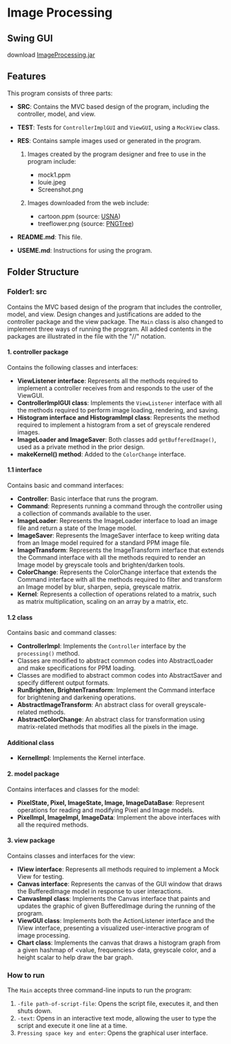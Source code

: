 # Image Processing

## Swing GUI
download [ImageProcessing.jar](https://github.com/yuezhang23/image-processing/releases/download/ImageProcessing/ImageProcessing.jar)
## Features

This program consists of three parts:

- **SRC**: Contains the MVC based design of the program, including the controller, model, and view.
- **TEST**: Tests for `ControllerImplGUI` and `ViewGUI`, using a `MockView` class.
- **RES**: Contains sample images used or generated in the program.

    1. Images created by the program designer and free to use in the program include:
        - mock1.ppm
        - louie.jpeg
        - Screenshot.png

    2. Images downloaded from the web include:
        - cartoon.ppm (source: [USNA](https://www.usna.edu/Users/cs/choi/ic210/project/p01/index.html))
        - treeflower.png (source: [PNGTree](https://pngtree.com/so/flower))

- **README.md**: This file.
- **USEME.md**: Instructions for using the program.

## Folder Structure

### Folder1: src

Contains the MVC based design of the program that includes the controller, model, and view. Design changes and justifications are added to the controller package and the view package. The `Main` class is also changed to implement three ways of running the program. All added contents in the packages are illustrated in the file with the "//" notation.

#### 1. controller package

Contains the following classes and interfaces:

- **ViewListener interface**: Represents all the methods required to implement a controller receives from and responds to the user of the ViewGUI.
- **ControllerImplGUI class**: Implements the `ViewListener` interface with all the methods required to perform image loading, rendering, and saving.
- **Histogram interface and HistogramImpl class**: Represents the method required to implement a histogram from a set of greyscale rendered images.
- **ImageLoader and ImageSaver**: Both classes add `getBufferedImage()`, used as a private method in the prior design.
- **makeKernel() method**: Added to the `ColorChange` interface.

#### 1.1 interface

Contains basic and command interfaces:

- **Controller**: Basic interface that runs the program.
- **Command**: Represents running a command through the controller using a collection of commands available to the user.
- **ImageLoader**: Represents the ImageLoader interface to load an image file and return a state of the Image model.
- **ImageSaver**: Represents the ImageSaver interface to keep writing data from an Image model required for a standard PPM image file.
- **ImageTransform**: Represents the ImageTransform interface that extends the Command interface with all the methods required to render an Image model by greyscale tools and brighten/darken tools.
- **ColorChange**: Represents the ColorChange interface that extends the Command interface with all the methods required to filter and transform an Image model by blur, sharpen, sepia, greyscale matrix.
- **Kernel**: Represents a collection of operations related to a matrix, such as matrix multiplication, scaling on an array by a matrix, etc.

#### 1.2 class

Contains basic and command classes:

- **ControllerImpl**: Implements the `Controller` interface by the `processing()` method.
- Classes are modified to abstract common codes into AbstractLoader and make specifications for PPM loading.
- Classes are modified to abstract common codes into AbstractSaver and specify different output formats.
- **RunBrighten, BrightenTransform**: Implement the Command interface for brightening and darkening operations.
- **AbstractImageTransform**: An abstract class for overall greyscale-related methods.
- **AbstractColorChange**: An abstract class for transformation using matrix-related methods that modifies all the pixels in the image.

#### Additional class

- **KernelImpl**: Implements the Kernel interface.

#### 2. model package

Contains interfaces and classes for the model:

- **PixelState, Pixel, ImageState, Image, ImageDataBase**: Represent operations for reading and modifying Pixel and Image models.
- **PixelImpl, ImageImpl, ImageData**: Implement the above interfaces with all the required methods.

#### 3. view package

Contains classes and interfaces for the view:

- **IView interface**: Represents all methods required to implement a Mock View for testing.
- **Canvas interface**: Represents the canvas of the GUI window that draws the BufferedImage model in response to user interactions.
- **CanvasImpl class**: Implements the Canvas interface that paints and updates the graphic of given BufferedImage during the running of the program.
- **ViewGUI class**: Implements both the ActionListener interface and the IView interface, presenting a visualized user-interactive program of image processing.
- **Chart class**: Implements the canvas that draws a histogram graph from a given hashmap of <value, frequencies> data, greyscale color, and a height scalar to help draw the bar graph.

### How to run

The `Main` accepts three command-line inputs to run the program:

1. `-file path-of-script-file`: Opens the script file, executes it, and then shuts down.
2. `-text`: Opens in an interactive text mode, allowing the user to type the script and execute it one line at a time.
3. `Pressing space key and enter`: Opens the graphical user interface.

